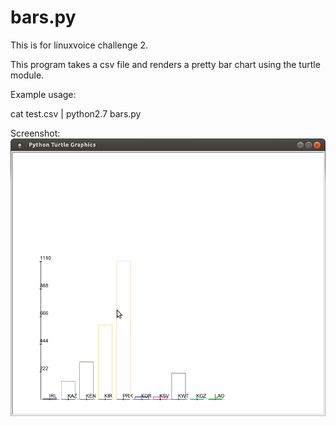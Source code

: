 # bars.py

This is for linuxvoice challenge 2.

This program takes a csv file and renders a pretty bar chart using the turtle module.

Example usage:

cat test.csv | python2.7 bars.py

Screenshot:
![Screenshot](https://raw.githubusercontent.com/Newky/LinuxVoiceChallenges/master/ch02/screenshot.png)
